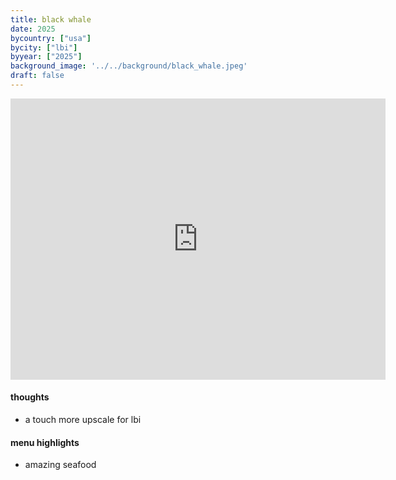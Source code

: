 ```yaml
---
title: black whale
date: 2025
bycountry: ["usa"]
bycity: ["lbi"] 
byyear: ["2025"]
background_image: '../../background/black_whale.jpeg'
draft: false
---
```


<iframe src="https://www.google.com/maps/embed?pb=!1m18!1m12!1m3!1d3075.737487406956!2d-74.24616202333195!3d39.56552637158906!2m3!1f0!2f0!3f0!3m2!1i1024!2i768!4f13.1!3m3!1m2!1s0x89c1003d0fbb8ddb%3A0x86e3216610dd5b44!2sBlack%20Whale%20Bar%20%26%20Fish%20House!5e0!3m2!1sen!2sus!4v1761146795491!5m2!1sen!2sus" width="600" height="450" style="border:0;" allowfullscreen="" loading="lazy" referrerpolicy="no-referrer-when-downgrade"></iframe>

#### thoughts

* a touch more upscale for lbi

#### menu highlights

* amazing seafood
